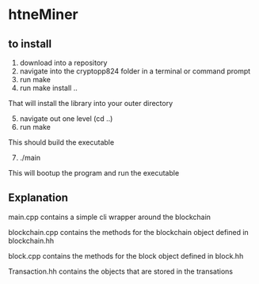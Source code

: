 # htneMiner

## to install
1. download into a repository
2. navigate into the cryptopp824 folder in a terminal or command prompt
3. run make
4. run make install ..

  That will install the library into your outer directory

5. navigate out one level (cd ..)
6. run make

  This should build the executable
 
7. ./main

  This will bootup the program and run the executable
  

## Explanation
main.cpp contains a simple cli wrapper around the blockchain

blockchain.cpp contains the methods for the blockchain object defined in blockchain.hh

block.cpp contains the methods for the block object defined in block.hh

Transaction.hh contains the objects that are stored in the transations
